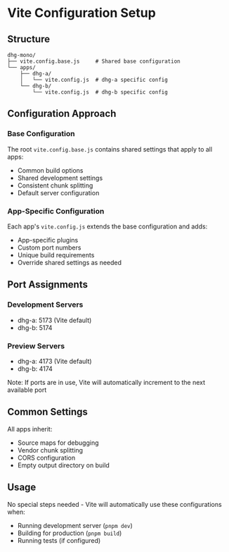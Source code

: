# Vite Configuration Setup

## Structure
```
dhg-mono/
├── vite.config.base.js     # Shared base configuration
└── apps/
    ├── dhg-a/
    │   └── vite.config.js  # dhg-a specific config
    └── dhg-b/
        └── vite.config.js  # dhg-b specific config
```

## Configuration Approach

### Base Configuration
The root `vite.config.base.js` contains shared settings that apply to all apps:
- Common build options
- Shared development settings
- Consistent chunk splitting
- Default server configuration

### App-Specific Configuration
Each app's `vite.config.js` extends the base configuration and adds:
- App-specific plugins
- Custom port numbers
- Unique build requirements
- Override shared settings as needed

## Port Assignments
### Development Servers
- dhg-a: 5173 (Vite default)
- dhg-b: 5174

### Preview Servers
- dhg-a: 4173 (Vite default)
- dhg-b: 4174

Note: If ports are in use, Vite will automatically increment to the next available port

## Common Settings
All apps inherit:
- Source maps for debugging
- Vendor chunk splitting
- CORS configuration
- Empty output directory on build

## Usage
No special steps needed - Vite will automatically use these configurations when:
- Running development server (`pnpm dev`)
- Building for production (`pnpm build`)
- Running tests (if configured) 